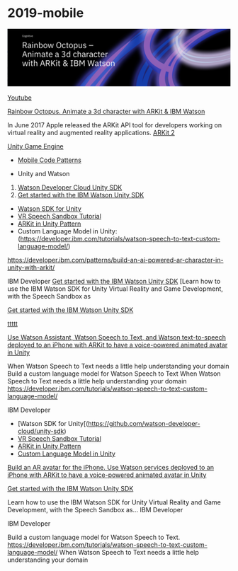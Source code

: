 # 2019-mobile

<img src="ARKit.png">

[Youtube](https://youtu.be/6hDkkELJTZU)

[Rainbow Octopus. Animate a 3d character with ARKit & IBM Watson](https://www.ibm.com/blogs/emerging-technology/rainbow-octopus/) 

In June 2017 Apple released the ARKit API tool for developers working on virtual reality and augmented reality applications.
[ARKit 2](https://developer.apple.com/arkit/)


[Unity Game Engine](https://unity.com)

* [Mobile Code Patterns](https://developer.ibm.com/patterns/category/mobile/)

* Unity and Watson

1. [Watson Developer Cloud Unity SDK](https://github.com/watson-developer-cloud/unity-sdk)
2. [Get started with the IBM Watson Unity SDK](https://developer.ibm.com/tutorials/use-ibm-watson-sdk-with-unity/)

* [Watson SDK for Unity](https://github.com/watson-developer-cloud/unity-sdk)
* [VR Speech Sandbox Tutorial](https://developer.ibm.com/tutorials/use-ibm-watson-sdk-with-unity/)
* [ARKit in Unity Pattern](https://developer.ibm.com/patterns/build-an-ai-powered-ar-character-in-unity-with-arkit/)
* Custom Language Model in Unity: (https://developer.ibm.com/tutorials/watson-speech-to-text-custom-language-model/)

https://developer.ibm.com/patterns/build-an-ai-powered-ar-character-in-unity-with-arkit/

IBM Developer
[Get started with the IBM Watson Unity SDK](https://developer.ibm.com/tutorials/use-ibm-watson-sdk-with-unity/)
[Learn how to use the IBM Watson SDK for Unity Virtual Reality and Game Development, with the Speech Sandbox as

[Get started with the IBM Watson Unity SDK](https://developer.ibm.com/tutorials/use-ibm-watson-sdk-with-unity/)

[ttttt](https://developer.ibm.com/patterns/build-an-ai-powered-ar-character-in-unity-with-arkit/)

[Use Watson Assistant, Watson Speech to Text, and Watson text-to-speech deployed to an iPhone with ARKit to have a voice-powered animated avatar in Unity](https://developer.ibm.com/tutorials/watson-speech-to-text-custom-language-model/)


When Watson Speech to Text needs a little help understanding your domain
Build a custom language model for Watson Speech to Text
When Watson Speech to Text needs a little help understanding your domain
https://developer.ibm.com/tutorials/watson-speech-to-text-custom-language-model/

IBM Developer

* [Watson SDK for Unity[(https://github.com/watson-developer-cloud/unity-sdk)
* [VR Speech Sandbox Tutorial](https://developer.ibm.com/tutorials/use-ibm-watson-sdk-with-unity/)
* [ARKit in Unity Pattern](https://developer.ibm.com/patterns/build-an-ai-powered-ar-character-in-unity-with-arkit/)
* [Custom Language Model in Unity](https://developer.ibm.com/tutorials/watson-speech-to-text-custom-language-model/)

[Build an AR avatar for the iPhone. Use Watson services deployed to an iPhone with ARKit to have a voice-powered animated avatar in Unity](https://developer.ibm.com/patterns/build-an-ai-powered-ar-character-in-unity-with-arkit/)

[Get started with the IBM Watson Unity SDK](https://developer.ibm.com/tutorials/use-ibm-watson-sdk-with-unity)

Learn how to use the IBM Watson SDK for Unity Virtual Reality and Game Development, with the Speech Sandbox as…
IBM Developer


IBM Developer

Build a custom language model for Watson Speech to Text. https://developer.ibm.com/tutorials/watson-speech-to-text-custom-language-model/  When Watson Speech to Text needs a little help understanding your domain


